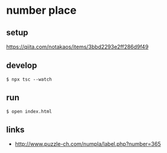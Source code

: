 # number place

## setup
https://qiita.com/notakaos/items/3bbd2293e2ff286d9f49

## develop
```
$ npx tsc --watch
```

## run
```
$ open index.html
```

## links
- http://www.puzzle-ch.com/numpla/label.php?number=365
